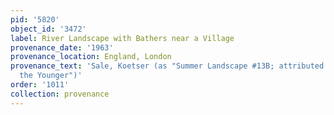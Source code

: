 ```yaml
---
pid: '5820'
object_id: '3472'
label: River Landscape with Bathers near a Village
provenance_date: '1963'
provenance_location: England, London
provenance_text: 'Sale, Koetser (as "Summer Landscape #13B; attributed to Jan Brueghel
  the Younger")'
order: '1011'
collection: provenance
---
```

